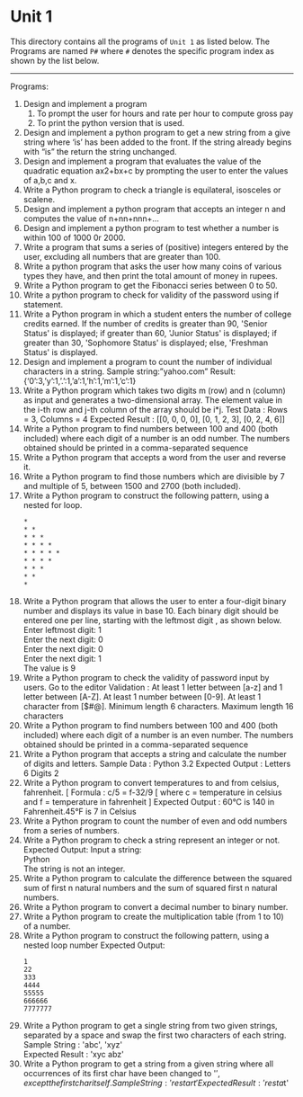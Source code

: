 # Unit 1

This directory contains all the programs of `Unit 1` as listed below. The Programs are named `P#` where `#` denotes the specific program index as shown by the list below.
___

Programs:
1. Design and implement a program
    1. To prompt the user for hours and rate per hour to compute gross pay
    1. To print the python version that is used.
1.  Design and implement a python program to get a new string from a give string where ‘is’ has been added to the front. If the string already begins with “is” the return the string unchanged.
1. Design and implement a program that evaluates the value of the quadratic equation ax2+bx+c by prompting the user to enter the values of a,b,c and x.
1. Write a Python program to check a triangle is equilateral, isosceles or scalene.
1. Design and implement a python program that accepts an integer n and computes the value of n+nn+nnn+...
1. Design and implement a python program to test whether a number is within 100 of 1000 0r 2000.
1. Write a program that sums a series of (positive) integers entered by the user, excluding all numbers that are greater than 100.
1. Write a python program that asks the user how many coins of various types they have, and then print the total amount of money in rupees.
1. Write a Python program to get the Fibonacci series between 0 to 50.
1. Write a python program to check for validity of the password using if statement.
1. Write a Python program in which a student enters the number of college credits earned. If the number of credits is greater than 90, 'Senior Status' is displayed; if greater than 60, 'Junior Status' is displayed; if greater than 30, 'Sophomore Status' is displayed; else, 'Freshman Status' is displayed.
1. Design and implement a program to count the number of individual characters in a string.
Sample string:”yahoo.com”
Result:{‘0’:3,’y’:1,’.’:1,’a’:1,’h’:1,’m’:1,’c’:1}
1. Write a Python program which takes two digits m (row) and n (column) as input and generates a two-dimensional array. The element value in the i-th row and j-th column of the array should be i*j. 
Test Data : Rows = 3, Columns = 4 
Expected Result : [[0, 0, 0, 0], [0, 1, 2, 3], [0, 2, 4, 6]]
1. Write a Python program to find numbers between 100 and 400 (both included) where each digit of a number is an odd number. The numbers obtained should be printed in a comma-separated sequence
1. Write a Python program that accepts a word from the user and reverse it.
1. Write a Python program to find those numbers which are divisible by 7 and multiple of 5, between 1500 and 2700 (both included).
1.  Write a Python program to construct the following pattern, using a nested for loop.
    ```
    *
    * * 
    * * * 
    * * * * 
    * * * * * 
    * * * * 
    * * * 
    * * 
    *
    ```
1. Write a Python program that allows the user to enter a four-digit binary number and displays its value in base 10. Each binary digit should be entered one per line, starting with the leftmost digit , as shown below.   
Enter leftmost digit: 1     
Enter the next digit: 0   
Enter the next digit: 0   
Enter the next digit: 1  
The value is 9
1. Write a Python program to check the validity of password input by users. Go to the editor 
Validation :
At least 1 letter between [a-z] and 1 letter between [A-Z].
At least 1 number between [0-9].
At least 1 character from [$#@].
Minimum length 6 characters.
Maximum length 16 characters
1. Write a Python program to find numbers between 100 and 400 (both included) where each digit of a number is an even number. The numbers obtained should be printed in a comma-separated sequence
1. Write a Python program that accepts a string and calculate the number of digits and letters.
Sample Data : Python 3.2
Expected Output :
Letters 6 
Digits 2
1. Write a Python program to convert temperatures to and from celsius, fahrenheit. [ Formula : c/5 = f-32/9 [ where c = temperature in celsius and f = temperature in fahrenheit ] 
Expected Output : 60°C is 140 in Fahrenheit.45°F is 7 in Celsius
1. Write a Python program to count the number of even and odd numbers from a series of numbers.
1. Write a Python program to check a string represent an integer or not.  
Expected Output:
Input a string:  
Python  
The string is not an integer.
1. Write a Python program to calculate the difference between the squared sum of first n natural numbers and the sum of squared first n natural numbers.
1. Write a Python program to convert a decimal number to binary number.
1. Write a Python program to create the multiplication table (from 1 to 10) of a number.
1. Write a Python program to construct the following pattern, using a nested loop number
Expected Output:
    ```
    1
    22
    333
    4444
    55555
    666666
    7777777
    ```
1.  Write a Python program to get a single string from two given strings, separated by a space and swap the first two characters of each string.   
Sample String : 'abc', 'xyz'   
Expected Result : 'xyc abz'
1. Write a Python program to get a string from a given string where all occurrences of its first char have been changed to '$', except the first char itself.  
Sample String : 'restart'  
Expected Result : 'resta$t'